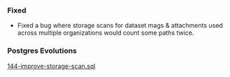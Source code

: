 ### Fixed
- Fixed a bug where storage scans for dataset mags & attachments used across multiple organizations would count some paths twice.

### Postgres Evolutions
[144-improve-storage-scan.sql](conf/evolutions/144-improve-storage-scan.sql)
